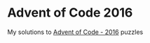 # Advent of Code 2016

My solutions to [Advent of Code - 2016](https://adventofcode.com/2016/) puzzles